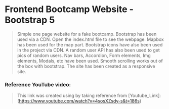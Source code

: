 # Frontend Bootcamp Website - Bootstrap 5

> Simple one page website for a fake bootcamp. Bootstrap has been used via a CDN. Open the index.html file to see the webpage. Mapbox has been used for the map part. Bootstrap icons have also been used in the project via CDN. A random user API has also been used to get pics of random users. Nav bars, Accordion, Form elements, Img elements, Modals, etc have been used. Smooth scrolling works out of the box with bootstrap. The site has been created as a responsive site.
### Reference YouTube video:

> This link was created using by taking reference from [Youtube_Link]: (https://www.youtube.com/watch?v=4sosXZsdy-s&t=186s)

